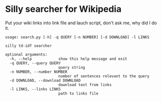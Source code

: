 # Silly searcher for Wikipedia

Put your wiki links into link file and lauch script, don't ask me, why did I do it.

```
usage: search.py [-h] -q QUERY [-n NUMBER] [-d DOWNLOAD] -l LINKS

silly td-idf searcher

optional arguments:
  -h, --help            show this help message and exit
  -q QUERY, --query QUERY
                        query string
  -n NUMBER, --number NUMBER
                        number of sentences relevant to the query
  -d DOWNLOAD, --download DOWNLOAD
                        download text from links
  -l LINKS, --links LINKS
                        path to links file
```
